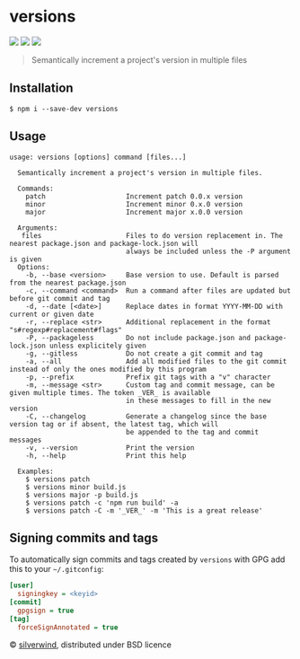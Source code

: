 # versions
[![](https://img.shields.io/npm/v/versions.svg?style=flat)](https://www.npmjs.org/package/versions) [![](https://img.shields.io/npm/dm/versions.svg)](https://www.npmjs.org/package/versions) [![](https://api.travis-ci.org/silverwind/versions.svg?style=flat)](https://travis-ci.org/silverwind/versions)

> Semantically increment a project's version in multiple files

## Installation
```
$ npm i --save-dev versions
```

## Usage
```
usage: versions [options] command [files...]

  Semantically increment a project's version in multiple files.

  Commands:
    patch                    Increment patch 0.0.x version
    minor                    Increment minor 0.x.0 version
    major                    Increment major x.0.0 version

  Arguments:
   files                     Files to do version replacement in. The nearest package.json and package-lock.json will
                             always be included unless the -P argument is given
  Options:
    -b, --base <version>     Base version to use. Default is parsed from the nearest package.json
    -c, --command <command>  Run a command after files are updated but before git commit and tag
    -d, --date [<date>]      Replace dates in format YYYY-MM-DD with current or given date
    -r, --replace <str>      Additional replacement in the format "s#regexp#replacement#flags"
    -P, --packageless        Do not include package.json and package-lock.json unless explicitely given
    -g, --gitless            Do not create a git commit and tag
    -a, --all                Add all modified files to the git commit instead of only the ones modified by this program
    -p, --prefix             Prefix git tags with a "v" character
    -m, --message <str>      Custom tag and commit message, can be given multiple times. The token _VER_ is available
                             in these messages to fill in the new version
    -C, --changelog          Generate a changelog since the base version tag or if absent, the latest tag, which will
                             be appended to the tag and commit messages
    -v, --version            Print the version
    -h, --help               Print this help

  Examples:
    $ versions patch
    $ versions minor build.js
    $ versions major -p build.js
    $ versions patch -c 'npm run build' -a
    $ versions patch -C -m '_VER_' -m 'This is a great release'
```

## Signing commits and tags

To automatically sign commits and tags created by `versions` with GPG add this to your `~/.gitconfig`:

``` ini
[user]
  signingkey = <keyid>
[commit]
  gpgsign = true
[tag]
  forceSignAnnotated = true
```

© [silverwind](https://github.com/silverwind), distributed under BSD licence
